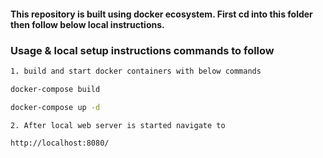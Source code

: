 #### This repository is built using docker ecosystem. First cd into this folder then follow below local instructions.

### Usage & local setup instructions commands to follow

```bash
1. build and start docker containers with below commands

docker-compose build

docker-compose up -d

2. After local web server is started navigate to

http://localhost:8080/
```
